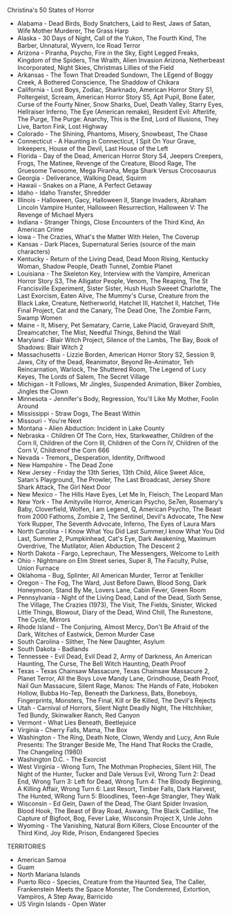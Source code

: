 Christina's 50 States of Horror

* Alabama - Dead Birds, Body Snatchers, Laid to Rest, Jaws of Satan, Wife Mother Murderer, The Grass Harp
* Alaska - 30 Days of Night, Call of the Yukon, The Fourth Kind, The Barber, Unnatural, Wyvern, Ice Road Terror
* Arizona - Piranha, Psycho, Fire in the Sky, Eight Legged Freaks, Kingdom of the Spiders, The Wraith, Alien Invasion Arizona, Netherbeast Incorporated, Night Skies, Christmas Lillies of the Field
* Arkansas - The Town That Dreaded Sundown, The LEgend of Boggy Creek, A Bothered Conscience, The Shaddow of Chikara
* California - Lost Boys, Zodiac, Sharknado, American Horror Story S1, Poltergeist, Scream, American Horror Story S5, Apt Pupil, Bone Eater, Curse of the Fourty Niner, Snow Sharks, Duel, Death Valley, Starry Eyes, Hellraiser Inferno, The Eye (American remake), Resident Evil: Afterlife, The Purge, The Purge: Anarchy, This is the End, Lord of Illusions, They Live, Barton Fink, Lost Highway 
* Colorado - The Shining, Phantoms, Misery, Snowbeast, The Chase
* Connecticut - A Haunting in Connecticut, I Spit On Your Grave, Inkeepers, House of the Devil, Last House of the Left
* Florida - Day of the Dead, American Horror Story S4, Jeepers Creepers, Frogs, The Matinee, Revenge of the Creature, Blood Rage, The Gruesome Twosome, Mega Piranha, Mega Shark Versus Crocosaurus
* Georgia - Deliverance, Walking Dead, Squirm
* Hawaii - Snakes on a Plane, A Perfect Getaway
* Idaho - Idaho Transfer, Shredder
* Illinois - Halloween, Gacy, Halloween II, Stange Invaders, Abraham Lincoln Vampire Hunter, Halloween Resurrection, Halloween V: The Revenge of Michael Myers
* Indiana - Stranger Things, Close Encounters of the Third Kind, An American Crime
* Iowa - The Crazies, What's the Matter With Helen, The Coverup
* Kansas - Dark Places, Supernatural Series (source of the main characters)
* Kentucky - Return of the Living Dead, Dead Moon Rising, Kentucky Woman, Shadow People, Death Tunnel, Zombie Planet
* Louisiana - The Skeleton Key, Interview with the Vampire, American Horror Story S3, The Alligator People, Venom, The Reaping, The St Francisville Experiment, Sister Sister, Hush Hush Sweeet Charlotte, The Last Exorcism, Eaten Alive, The Mummy's Curse, Creature from the Black Lake, Creature, Netherworld, Hatchet III, Hatchet II, Hatchet, THe Final Project, Cat and the Canary, The Dead One, The Zombie Farm, Swamp Women
* Maine -  It, Misery, Pet Sematary, Carrie, Lake Placid, Graveyard Shift, Dreamcatcher, The Mist, Needful Things, Behind the Wall
* Maryland - Blair Witch Project, Silence of the Lambs, The Bay, Book of Shadows: Blair Witch 2
* Massachusetts - Lizzie Borden, American Horror Story S2, Session 9, Jaws, City of the Dead, Reanimator, Beyond Re-Animator, Teh Reincarnation, Warlock, The Shuttered Room, The Legend of Lucy Keyes, The Lords of Salem, The Secret Village
* Michigan - It Follows, Mr Jingles, Suspended Animation, Biker Zombies, Jingles the Clown
* Minnesota - Jennifer's Body, Regression, You'll Like My Mother, Foolin Around
* Mississippi - Straw Dogs, The Beast Within
* Missouri - You're Next
* Montana - Alien Abduction: Incident in Lake County
* Nebraska - Children Of The Corn, Hex, Starkweather, Children of the Corn II, Children of the Corn III, Children of the Corn IV, Children of the Corn V, Childrenof the Corn 666
* Nevada - Tremors,, Desperation, Identity, Driftwood
* New Hampshire - The Dead Zone
* New Jersey - Friday the 13th Series, 13th Child, Alice Sweet Alice, Satan's Playground, The Prowler, The Last Broadcast, Jersey Shore Shark Attack, The Girl Next Door
* New Mexico - The Hills Have Eyes, Let Me In, Fleisch, The Leopard Man
* New York - The Amityville Horror, American Psycho, Se7en, Rosemary's Baby, Cloverfield, Wolfen, I am Legend, Q, American Psycho, The Beast from 2000 Fathoms, Zombie 2, The Sentinel, Devil's Advocate, The New York Rupper, The Seventh Advocate, Inferno, The Eyes of Laura Mars
* North Carolina - I Know What You Did Last Summer,I know What You Did Last, Summer 2, Pumpkinhead, Cat's Eye, Dark Awakening, Maximum Overdrive, The Mutilator, Alien Abduction, The Descent 2
* North Dakota - Fargo, Leprechaun, The Messengers,  Welcome to Leith
* Ohio - Nightmare on Elm Street series, Super 8, The Faculty, Pulse, Union Furnace 
* Oklahoma - Bug, Splinter, All American Murder, Terror at Tenkiller
* Oregon - The Fog, The Ward, Just Before Dawn, Blood Song, Dark Honeymoon, Stand By Me, Lovers Lane, Cabin Fever, Green Room    
* Pennsylvania - Night of the Living Dead, Land of the Dead, Sixth Sense, The Village, The Crazies (1973), The Visit, The Fields, Sinister, Wicked Little Things, Blowout, Diary of the Dead, Wind Chill, The Runestone, The Cycle, Mirrors
* Rhode Island - The Conjuring, Almost Mercy, Don't Be Afraid of the Dark, Witches of Eastwick, Demon Murder Case
* South Carolina - Slither, The New Daughter, Asylum
* South Dakota - Badlands
* Tennessee - Evil Dead, Evil Dead 2, Army of Darkness, An American Haunting, The Curse, The Bell Witch Haunting, Death Proof
* Texas - Texas Chainsaw Massacure, Texas Chainsaw Massacure 2, Planet Terror, All the Boys Love Mandy Lane, Grindhouse, Death Proof, Nail Gun Massacure, Silent Rage, Manos: The Hands of Fate, Hoboken Hollow, Bubba Ho-Tep, Beneath the Darkness, Bats, Boneboys, Fingerprints, Monsters, The Final, Kill or Be Killed, The Devil's Rejects
* Utah - Carnival of Horrors, Silent Night Deadly Night, The Hitchhiker, Ted Bundy, Skinwalker Ranch, Red Canyon
* Vermont - What Lies Beneath, Beetlejuice
* Virginia - Cherry Falls, Mama, The Box
* Washington - The Ring, Death Note, Clown, Wendy and Lucy, Ann Rule Presents: The Stranger Beside Me, The Hand That Rocks the Cradle, The Changeling (1980)
* Washington D.C. - The Exorcist
* West Virginia - Wrong Turn, The Mothman Prophecies, Silent Hill, The Night of the Hunter, Tucker and Dale Versus Evil, Wrong Turn 2: Dead End, Wrong Turn 3: Left for Dead, Wrong Turn 4: The Bloody Beginning, A Killing Affair, Wrong Turn 6: Last Resort, Timber Falls, Dark Harvest, The Hunted, WRong Turn 5: Bloodlines, Teen-Age Strangler, They Walk
* Wisconsin - Ed Gein, Dawn of the Dead, The Giant Spider Invasion, Blood Hook, The Beast of Bray Road, Aswang, The Black Cadillac, The Capture of Bigfoot, Bog, Fever Lake, Wisconsin Project X, Unle John
* Wyoming - The Vanishing, Natural Born Killers, Close Encounter of the Third Kind, Joy Ride, Prison, Endangered Species


TERRITORIES

* American Samoa
* Guam
* North Mariana Islands
* Puerto Rico -  Species, Creature from the Haunted Sea, The Caller, Frankenstein Meets the Space Monster, The Condemned, Extortion, Vampiros, A Step Away, Barricido
* US Virgin Islands - Open Water

